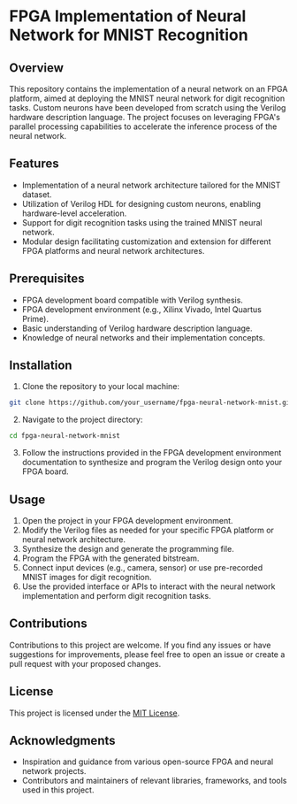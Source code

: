 # FPGA Implementation of Neural Network for MNIST Recognition

## Overview
This repository contains the implementation of a neural network on an FPGA platform, aimed at deploying the MNIST neural network for digit recognition tasks. Custom neurons have been developed from scratch using the Verilog hardware description language. The project focuses on leveraging FPGA's parallel processing capabilities to accelerate the inference process of the neural network.

## Features
- Implementation of a neural network architecture tailored for the MNIST dataset.
- Utilization of Verilog HDL for designing custom neurons, enabling hardware-level acceleration.
- Support for digit recognition tasks using the trained MNIST neural network.
- Modular design facilitating customization and extension for different FPGA platforms and neural network architectures.

## Prerequisites
- FPGA development board compatible with Verilog synthesis.
- FPGA development environment (e.g., Xilinx Vivado, Intel Quartus Prime).
- Basic understanding of Verilog hardware description language.
- Knowledge of neural networks and their implementation concepts.

## Installation
1. Clone the repository to your local machine:
```bash
git clone https://github.com/your_username/fpga-neural-network-mnist.git
```
2. Navigate to the project directory:
```bash
cd fpga-neural-network-mnist
```

3. Follow the instructions provided in the FPGA development environment documentation to synthesize and program the Verilog design onto your FPGA board.

## Usage
1. Open the project in your FPGA development environment.
2. Modify the Verilog files as needed for your specific FPGA platform or neural network architecture.
3. Synthesize the design and generate the programming file.
4. Program the FPGA with the generated bitstream.
5. Connect input devices (e.g., camera, sensor) or use pre-recorded MNIST images for digit recognition.
6. Use the provided interface or APIs to interact with the neural network implementation and perform digit recognition tasks.

## Contributions
Contributions to this project are welcome. If you find any issues or have suggestions for improvements, please feel free to open an issue or create a pull request with your proposed changes.

## License
This project is licensed under the [MIT License](LICENSE).

## Acknowledgments
- Inspiration and guidance from various open-source FPGA and neural network projects.
- Contributors and maintainers of relevant libraries, frameworks, and tools used in this project.
